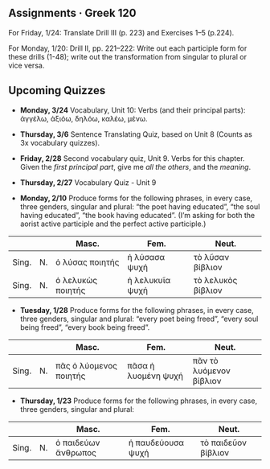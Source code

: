 ## Assignments · Greek 120

For Friday, 1/24: Translate Drill III (p. 223) and Exercises 1–5 (p.224).

For Monday, 1/20: Drill II, pp. 221–222: Write out each participle form for these drills (1-48); write out the transformation from singular to plural or vice versa.

## Upcoming Quizzes

- **Monday, 3/24** Vocabulary, Unit 10: Verbs (and their principal parts): ἀγγέλω, ἀξιόω, δηλόω, καλέω, μένω.

- **Thursday, 3/6** Sentence Translating Quiz, based on Unit 8 (Counts as 3x vocabulary quizzes).

- **Friday, 2/28** Second vocabulary quiz, Unit 9. Verbs for this chapter. Given the _first principal part_, give me _all the others_, and the _meaning_.

- **Thursday, 2/27** Vocabulary Quiz - Unit 9


- **Monday, 2/10** Produce forms for the following phrases, in every case, three genders, singular and plural: “the poet having educated”, “the soul having educated”, “the book having educated”. (I’m asking for both the aorist active participle and the perfect active participle.)

| |  | Masc. | Fem. | Neut. |
|---|---|---|---|---|
| Sing. | N. | ὁ λύσας ποιητής | ἡ λύσασα ψυχή |  τὸ λῦσαν βίβλιον |
| Sing. | N. | ὁ λελυκὼς ποιητής | ἡ λελυκυῖα ψυχή |  τὸ λελυκὸς βίβλιον |


- **Tuesday, 1/28** Produce forms for the following phrases, in every case, three genders, singular and plural: “every poet being freed”, “every soul being freed”, “every book being freed”.

| |  | Masc. | Fem. | Neut. |
|---|---|---|---|---|
| Sing. | N. | πᾶς ὁ λύομενος ποιητής | πᾶσα ἡ λυομένη ψυχή | πᾶν τὸ λυόμενον βίβλιον |


- **Thursday, 1/23** Produce forms for the following phrases, in every case, three genders, singular and plural:

| |  | Masc. | Fem. | Neut. |
|---|---|---|---|---|
| Sing. | N. | ὁ παιδεύων ἄνθρωπος | ἡ παυδεύουσα ψυχή | τὸ παιδεῦον βίβλιον |
